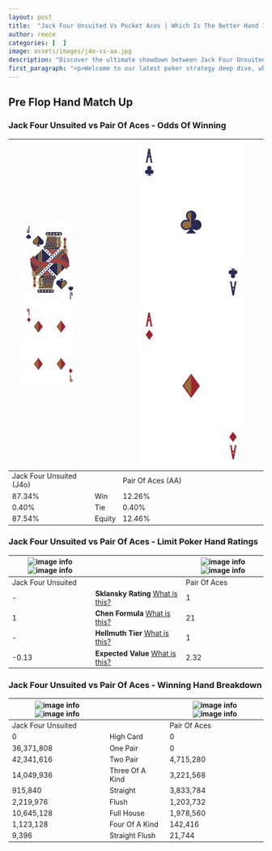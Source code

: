 ```yaml
---
layout: post
title:  "Jack Four Unsuited Vs Pocket Aces | Which Is The Better Hand In Poker? A Complete Guide"
author: reece
categories: [  ]
image: assets/images/j4o-vs-aa.jpg
description: "Discover the ultimate showdown between Jack Four Unsuited and Pair Of Aces in poker! Uncover the odds, strategies, and scenarios where one hand triumphs over the other. Get ready to up your poker game with this thrilling analysis."
first_paragraph: "<p>Welcome to our latest poker strategy deep dive, where we're pitting two distinct hands against each other in a high-stakes showdown: Jack Four Unsuited vs Pair Of Aces.</p><p>In the dynamic world of poker, every decision counts, and knowing which hand holds the upper hand is key to your success at the table.</p><p>In this article, we'll dissect these two hands, explore the scenarios where one dominates the other, and equip you with the knowledge to make strategic choices that can tip the odds in your favor.</p><p>Get ready to unravel the intriguing dynamics of these poker hands and elevate your game to new heights.</p>"
---
```




[comment]: # (sp0)

## Pre Flop Hand Match Up

<div class="table hand-ratings" markdown="1"> 



### Jack Four Unsuited vs Pair Of Aces - Odds Of Winning


    
| ![image info](assets/images/hand1/J.png) ![image info](assets/images/hand1/4o.png) |  | ![image info](assets/images/hand2/A.png) ![image info](assets/images/hand2/Ao.png) |
| -------- | -------- | -------- |
| Jack Four Unsuited (J4o) |  | Pair Of Aces (AA) |
| 87.34% | Win | 12.26% |
| 0.40% | Tie | 0.40% |
| 87.54% | Equity | 12.46% |




[comment]: # (sp1)



### Jack Four Unsuited vs Pair Of Aces - Limit Poker Hand Ratings


    
| ![image info](https://www.riverpairs.com/assets/images/hand1/J.png) ![image info](https://www.riverpairs.com/assets/images/hand1/4o.png) |  | ![image info](https://www.riverpairs.com/assets/images/hand2/A.png) ![image info](https://www.riverpairs.com/assets/images/hand2/Ao.png) |
| -------- | -------- | -------- |
| Jack Four Unsuited |  | Pair Of Aces |
| - | **Sklansky Rating** [What is this?](/sklansky-rating-explained) | 1 |
| 1 | **Chen Formula** [What is this?](/chen-formula-explained) | 21 |
| - | **Hellmuth Tier** [What is this?](/Hellmuth-tier-explained) | 1 |
| -0.13 | **Expected Value** [What is this?](/expected-value-explained) | 2.32 |




[comment]: # (sp2)



### Jack Four Unsuited vs Pair Of Aces - Winning Hand Breakdown


    
| ![image info](https://www.riverpairs.com/assets/images/hand1/J.png) ![image info](https://www.riverpairs.com/assets/images/hand1/4o.png) |  | ![image info](https://www.riverpairs.com/assets/images/hand2/A.png) ![image info](https://www.riverpairs.com/assets/images/hand2/Ao.png) |
| -------- | -------- | -------- |
| Jack Four Unsuited |  | Pair Of Aces |
| 0 | High Card | 0 |
| 36,371,808 | One Pair | 0 |
| 42,341,616 | Two Pair | 4,715,280 |
| 14,049,936 | Three Of A Kind | 3,221,568 |
| 915,840 | Straight | 3,833,784 |
| 2,219,976 | Flush | 1,203,732 |
| 10,645,128 | Full House | 1,978,560 |
| 1,123,128 | Four Of A Kind | 142,416 |
| 9,396 | Straight Flush | 21,744 |




[comment]: # (sp3)



</div>

[comment]: # (sp4)



[comment]: # (sp5)

